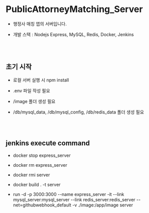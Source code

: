 # PublicAttorneyMatching_Server 
- 행정사 매칭 앱의 서버입니다.

- 개발 스택 : Nodejs Express, MySQL, Redis, Docker, Jenkins
<br>
<br>

## 초기 시작
- 로컬 서버 실행 시 npm install 

- .env 파일 작성 필요

- /image 폴더 생성 필요

- /db/mysql_data, /db/mysql_config, /db/redis_data 폴더 생성 필요
<br>
<br>

## jenkins execute command
- docker stop express_server

- docker rm express_server

- docker rmi server

- docker build . -t server

- run -d -p 3000:3000 --name express_server -it --link mysql_server:mysql_server --link redis_server:redis_server --net=githubwebhook_default -v ./image:/app/image server
